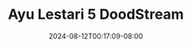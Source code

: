 --- 
title: "Ayu Lestari 5  DoodStream"
description: "download  video bokep Ayu Lestari 5  DoodStream simontok full vidio baru"
date: 2024-08-12T00:17:09-08:00
file_code: "5b64noryx5k4"
draft: false
cover: "ybjrng6htunm8be5.jpg"
tags: ["Ayu", "Lestari", "DoodStream"]
length: 15
fld_id: "1483796"
foldername: "Ayu lestari"
categories: ["Ayu lestari"]
views: 0
---